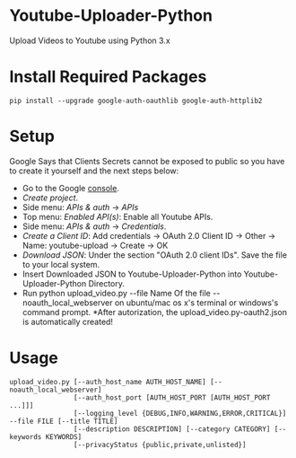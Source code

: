 # Youtube-Uploader-Python
Upload Videos to Youtube using Python 3.x
# Install Required Packages
`pip install --upgrade google-auth-oauthlib google-auth-httplib2`
# Setup
Google Says that Clients Secrets cannot be exposed to public so you have to create it yourself and the next steps below:
* Go to the Google [console](https://console.developers.google.com/).
* _Create project_.
* Side menu: _APIs & auth_ -> _APIs_
* Top menu: _Enabled API(s)_: Enable all Youtube APIs.
* Side menu: _APIs & auth_ -> _Credentials_.
* _Create a Client ID_: Add credentials -> OAuth 2.0 Client ID -> Other -> Name: youtube-upload -> Create -> OK
* _Download JSON_: Under the section "OAuth 2.0 client IDs". Save the file to your local system. 
* Insert Downloaded JSON to Youtube-Uploader-Python into Youtube-Uploader-Python Directory.
* Run python upload_video.py --file Name Of the file --noauth_local_webserver on ubuntu/mac os x's terminal or windows's command prompt.
*After autorization, the upload_video.py-oauth2.json is automatically created!
# Usage
```
upload_video.py [--auth_host_name AUTH_HOST_NAME] [--noauth_local_webserver]
                [--auth_host_port [AUTH_HOST_PORT [AUTH_HOST_PORT ...]]]
                [--logging_level {DEBUG,INFO,WARNING,ERROR,CRITICAL}] --file FILE [--title TITLE]
                [--description DESCRIPTION] [--category CATEGORY] [--keywords KEYWORDS]
                [--privacyStatus {public,private,unlisted}]
```
